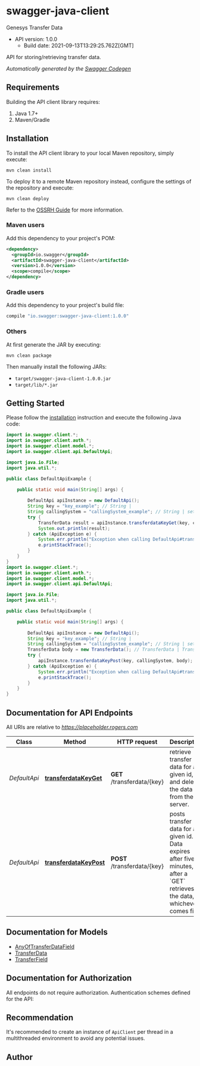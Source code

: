 # swagger-java-client

Genesys Transfer Data
- API version: 1.0.0
  - Build date: 2021-09-13T13:29:25.762Z[GMT]

API for storing/retrieving transfer data.


*Automatically generated by the [Swagger Codegen](https://github.com/swagger-api/swagger-codegen)*


## Requirements

Building the API client library requires:
1. Java 1.7+
2. Maven/Gradle

## Installation

To install the API client library to your local Maven repository, simply execute:

```shell
mvn clean install
```

To deploy it to a remote Maven repository instead, configure the settings of the repository and execute:

```shell
mvn clean deploy
```

Refer to the [OSSRH Guide](http://central.sonatype.org/pages/ossrh-guide.html) for more information.

### Maven users

Add this dependency to your project's POM:

```xml
<dependency>
  <groupId>io.swagger</groupId>
  <artifactId>swagger-java-client</artifactId>
  <version>1.0.0</version>
  <scope>compile</scope>
</dependency>
```

### Gradle users

Add this dependency to your project's build file:

```groovy
compile "io.swagger:swagger-java-client:1.0.0"
```

### Others

At first generate the JAR by executing:

```shell
mvn clean package
```

Then manually install the following JARs:

* `target/swagger-java-client-1.0.0.jar`
* `target/lib/*.jar`

## Getting Started

Please follow the [installation](#installation) instruction and execute the following Java code:

```java
import io.swagger.client.*;
import io.swagger.client.auth.*;
import io.swagger.client.model.*;
import io.swagger.client.api.DefaultApi;

import java.io.File;
import java.util.*;

public class DefaultApiExample {

    public static void main(String[] args) {
        
        DefaultApi apiInstance = new DefaultApi();
        String key = "key_example"; // String | 
        String callingSystem = "callingSystem_example"; // String | set to `engage` when calling the `GET` or `POST` methods from _Pure Engage_/_Premise_, and `cloud` when calling from _Pure Cloud_.
        try {
            TransferData result = apiInstance.transferdataKeyGet(key, callingSystem);
            System.out.println(result);
        } catch (ApiException e) {
            System.err.println("Exception when calling DefaultApi#transferdataKeyGet");
            e.printStackTrace();
        }
    }
}
import io.swagger.client.*;
import io.swagger.client.auth.*;
import io.swagger.client.model.*;
import io.swagger.client.api.DefaultApi;

import java.io.File;
import java.util.*;

public class DefaultApiExample {

    public static void main(String[] args) {
        
        DefaultApi apiInstance = new DefaultApi();
        String key = "key_example"; // String | 
        String callingSystem = "callingSystem_example"; // String | set to `engage` when calling the `GET` or `POST` methods from _Pure Engage_/_Premise_, and `cloud` when calling from _Pure Cloud_.
        TransferData body = new TransferData(); // TransferData | Transfer data to be saved on server
        try {
            apiInstance.transferdataKeyPost(key, callingSystem, body);
        } catch (ApiException e) {
            System.err.println("Exception when calling DefaultApi#transferdataKeyPost");
            e.printStackTrace();
        }
    }
}
```

## Documentation for API Endpoints

All URIs are relative to *https://placeholder.rogers.com*

Class | Method | HTTP request | Description
------------ | ------------- | ------------- | -------------
*DefaultApi* | [**transferdataKeyGet**](docs/DefaultApi.md#transferdataKeyGet) | **GET** /transferdata/{key} | retrieve transfer data for a given id, and deletes the data from the server.
*DefaultApi* | [**transferdataKeyPost**](docs/DefaultApi.md#transferdataKeyPost) | **POST** /transferdata/{key} | posts transfer data for a given id. Data expires after five minutes, or after a &#x60;GET&#x60; retrieves the data, whichever comes first.

## Documentation for Models

 - [AnyOfTransferDataField](docs/AnyOfTransferDataField.md)
 - [TransferData](docs/TransferData.md)
 - [TransferField](docs/TransferField.md)

## Documentation for Authorization

All endpoints do not require authorization.
Authentication schemes defined for the API:

## Recommendation

It's recommended to create an instance of `ApiClient` per thread in a multithreaded environment to avoid any potential issues.

## Author


